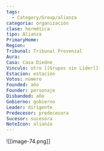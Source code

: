 ```yaml
---
tags:
  - Category/Group/alianza
categoria: organización
clase: hermética
tipo: Alianza
PrimaryHome: 
Region:
Tribunal: Tribunal Provenzal 
Aura: 
Casa: Casa Diedne 
Vinculo: otro [[Grupos sin Líder]]
Estacion: estación
Votos: número
Founded: año
Founder: personaje
Disbanded: año
Gobierno: gobierno
Leader: dirigente
Predecesor: predecesora
Sucesor: sucesora
NoteIcon: alianza
---
```

![[image-74.png]] 